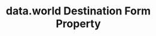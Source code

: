 ---
# -------------------------- #
#     USING THIS TEMPLATE    #
# -------------------------- #

## NEED HELP USING THIS TEMPLATE? SEE:
## https://docs-about-stitch-docs.netlify.com/reference/connect-templates/destination-form-property/
## FOR INSTRUCTIONS & REFERENCE INFO



# -------------------------- #
#        CONTENT TYPE        #
# -------------------------- #

## AUGUST 2020: Removing data.world from the API
## As per Mark, we're temporarily removing this destination from the API
## until we can figure out the best way to allow users to
## configure it. 

## It won't show up in the Connect docs unless the section
## below is uncommented:

product-type: "connect"
content-type: "api-form"
form-type: "destination"
key: "destination-form-properties-dataworld-object"


# -------------------------- #
#        OBJECT INFO         #
# -------------------------- #

title: "data.world Destination Form Property"
api-type: "dataworld"
display-name: "data.world"

docs-name: "data-world"
db-type: "data-world"

property-description: |
  a {{ form-property.display-name }} account dataset


# -------------------------- #
#      OBJECT ATTRIBUTES     #
# -------------------------- #

uses-common-fields: false
## See these fields in _data/connect/common/destination-forms.yml > all-destinations

object-attributes:
  - name: "account_id"
    type: "string"
    required: true
    description: |
      A {{ form-property.display-name }} Account ID. Refer to the [{{ form-property.display-name }} documentation]({{ link.destinations.setup.data-world | prepend: site.baseurl | append: "#verify-account-id" }}) for more info.
    value: |
      "<YOUR_DATA_WORLD_ACCOUNT_ID>"

  - name: "output_file_format"
    type: "string"
    required: true
    description: |
      Defines the type of file Stitch will write to the bucket. Possible values are:

      - `csv`, which will use CSV (`.csv`) files
      - `jsonl`, which will use JSON (`.jsonl`) files
    value: |
      "jsonl"


# -------------------------- #
#       OAUTH PROPERTIES     #
# -------------------------- #

oauth-link: "https://apidocs.data.world/toolkit/oauth"

oauth-description: ""

oauth-attributes:
  - name: "access_token"
    type: "string"
    required: true
    credential: true
    description: |
      The {{ form-property.display-name }} access token to use in future requests to the {{ form-property.display-name }} API, created after a successful OAuth handshake with {{ form-property.display-name }}.
    value: |
      "<ACCESS_TOKEN>"

  - name: "s3_bucket"
    type: "string"
    required: true
    credential: false
    description: |
      **This property is provided by Stitch and should not be set when creating or updating a {{ form-property.display-name }} destination.**
    value: "<S3_BUCKET>"

  - name: "s3_key_format_string"
    type: "string"
    required: true
    credential: false
    description: |
      **This property is provided by Stitch and should not be set when creating or updating a {{ form-property.display-name }} destination.**
    value: |
      "<S3_KEY_FORMAT_STRING>"
---